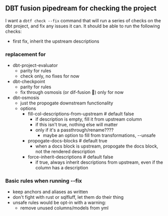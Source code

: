 ## DBT fusion pipedream for checking the project
I want a `dbtf check --fix` command that will run a series of checks on the dbt project, and fix any issues it can.
It should be able to run the following checks:

* first fix, inherit the upstream descriptions


### replacement for 
* dbt-project-evaluator
    * parity for rules
	* check only, no fixes for now
* dbt-checkpoint
	* parity for rules
	* fix through osmosis (or dif-fusion :troll:) only for now
* dbt-osmosis
    * just the propogate downstream functionality
	* options
		* fill-col-descriptions-from-upstream # default false
			* if description is empty, fill it from upstream column
			* if this isn't true, nothing else will matter
			* only if it's a passthrough/rename????
				* maybe an option to fill from transformations, --unsafe
		* propogate-docs-blocks # default true
			* when a docs block is upstream, propogate the docs block, not the rendered description
		* force-inherit-descriptions # default false
			* if true, always inherit descriptions from upstream, even if the column has a description


### Basic rules when running --fix
* keep anchors and aliases as written
* don't fight with rust or sqlfluff, let them do their thing
* unsafe rules would be opt-in with a warning:
    * remove unused columns/models from yml

